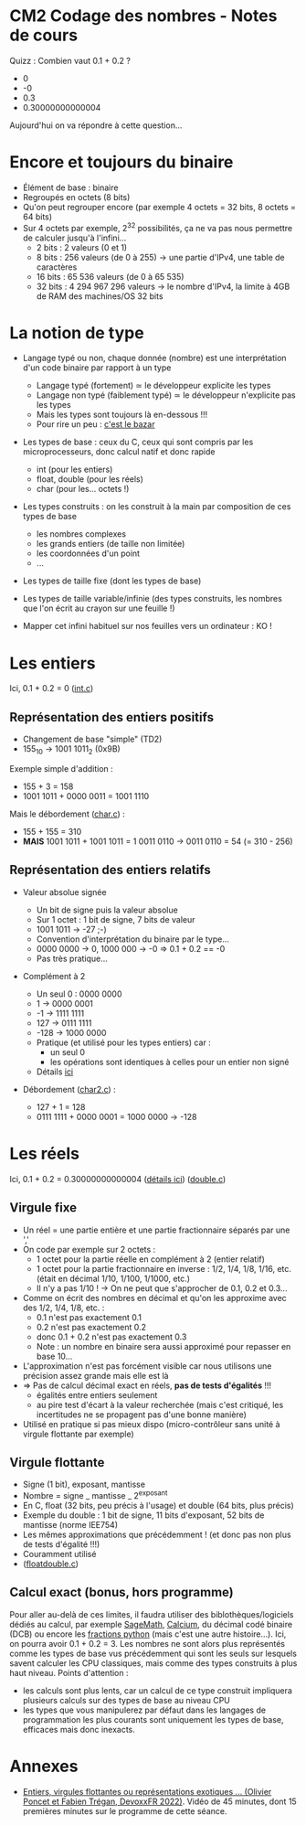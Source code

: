 # CM2 Codage des nombres - Notes de cours

Quizz : Combien vaut 0.1 + 0.2 ?

- 0
- -0
- 0.3
- 0.30000000000004

Aujourd'hui on va répondre à cette question...

# Encore et toujours du binaire

- Élément de base : binaire
- Regroupés en octets (8 bits)
- Qu'on peut regrouper encore (par exemple 4 octets = 32 bits, 8 octets = 64 bits)
- Sur 4 octets par exemple, 2<sup>32</sup> possibilités, ça ne va pas nous permettre de calculer jusqu'à l'infini...
  - 2 bits : 2 valeurs (0 et 1)
  - 8 bits : 256 valeurs (de 0 à 255) -> une partie d'IPv4, une table de caractères
  - 16 bits : 65 536 valeurs (de 0 à 65 535)
  - 32 bits : 4 294 967 296 valeurs -> le nombre d'IPv4, la limite à 4GB de RAM des machines/OS 32 bits

# La notion de type

- Langage typé ou non, chaque donnée (nombre) est une interprétation d'un code binaire par rapport à un type

  - Langage typé (fortement) ≃ le développeur explicite les types
  - Langage non typé (faiblement typé) ≃ le développeur n'explicite pas les types
  - Mais les types sont toujours là en-dessous !!!
  - Pour rire un peu : [c'est le bazar](https://fr.wikipedia.org/wiki/Typage_fort)

- Les types de base : ceux du C, ceux qui sont compris par les microprocesseurs, donc calcul natif et donc rapide
  - int (pour les entiers)
  - float, double (pour les réels)
  - char (pour les... octets !)
- Les types construits : on les construit à la main par composition de ces types de base

  - les nombres complexes
  - les grands entiers (de taille non limitée)
  - les coordonnées d'un point
  - ...

- Les types de taille fixe (dont les types de base)
- Les types de taille variable/infinie (des types construits, les nombres que l'on écrit au crayon sur une feuille !)

- Mapper cet infini habituel sur nos feuilles vers un ordinateur : KO !

# Les entiers

Ici, 0.1 + 0.2 = 0 ([int.c](cm2-nombres-code/int.c))

## Représentation des entiers positifs

- Changement de base "simple" (TD2)
- 155<sub>10</sub> -> 1001 1011<sub>2</sub> (0x9B)

Exemple simple d'addition :

- 155 + 3 = 158
- 1001 1011 + 0000 0011 = 1001 1110

Mais le débordement ([char.c](cm2-nombres-code/char.c)) :

- 155 + 155 = 310
- **MAIS** 1001 1011 + 1001 1011 = 1 0011 0110 -> 0011 0110 = 54 (= 310 - 256)

## Représentation des entiers relatifs

- Valeur absolue signée

  - Un bit de signe puis la valeur absolue
  - Sur 1 octet : 1 bit de signe, 7 bits de valeur
  - 1001 1011 -> -27 ;-)
  - Convention d'interprétation du binaire par le type...
  - 0000 0000 -> 0, 1000 000 -> -0 => 0.1 + 0.2 == -0
  - Pas très pratique...

- Complément à 2

  - Un seul 0 : 0000 0000
  - 1 -> 0000 0001
  - -1 -> 1111 1111
  - 127 -> 0111 1111
  - -128 -> 1000 0000
  - Pratique (et utilisé pour les types entiers) car :
    - un seul 0
    - les opérations sont identiques à celles pour un entier non signé
  - Détails [ici](https://fr.wikipedia.org/wiki/Compl%C3%A9ment_%C3%A0_deux)

- Débordement ([char2.c](cm2-nombres-code/char2.c)) :
  - 127 + 1 = 128
  - 0111 1111 + 0000 0001 = 1000 0000 -> -128

# Les réels

Ici, 0.1 + 0.2 = 0.30000000000004 ([détails ici](https://0.30000000000000004.com/)) ([double.c](cm2-nombres-code/double.c))

## Virgule fixe

- Un réel = une partie entière et une partie fractionnaire séparés par une ','
- On code par exemple sur 2 octets :
  - 1 octet pour la partie réelle en complément à 2 (entier relatif)
  - 1 octet pour la partie fractionnaire en inverse : 1/2, 1/4, 1/8, 1/16, etc. (était en décimal 1/10, 1/100, 1/1000, etc.)
  - Il n'y a pas 1/10 ! -> On ne peut que s'approcher de 0.1, 0.2 et 0.3...
- Comme on écrit des nombres en décimal et qu'on les approxime avec des 1/2, 1/4, 1/8, etc. :
  - 0.1 n'est pas exactement 0.1
  - 0.2 n'est pas exactement 0.2
  - donc 0.1 + 0.2 n'est pas exactement 0.3
  - Note : un nombre en binaire sera aussi approximé pour repasser en base 10...
- L'approximation n'est pas forcément visible car nous utilisons une précision assez grande mais elle est là
- => Pas de calcul décimal exact en réels, **pas de tests d'égalités** !!!
  - égalités entre entiers seulement
  - au pire test d'écart à la valeur recherchée (mais c'est critiqué, les incertitudes ne se propagent pas d'une bonne manière)
- Utilisé en pratique si pas mieux dispo (micro-contrôleur sans unité à virgule flottante par exemple)

## Virgule flottante

- Signe (1 bit), exposant, mantisse
- Nombre = signe _ mantisse _ 2<sup>exposant</sup>
- En C, float (32 bits, peu précis à l'usage) et double (64 bits, plus précis)
- Exemple du double : 1 bit de signe, 11 bits d'exposant, 52 bits de mantisse (norme IEE754)
- Les mêmes approximations que précédemment ! (et donc pas non plus de tests d'égalité !!!)
- Couramment utilisé
- ([floatdouble.c](cm2-nombres-code/floatdouble.c))

## Calcul exact (bonus, hors programme)

Pour aller au-delà de ces limites, il faudra utiliser des biblothèques/logiciels dédiés au calcul, par exemple [SageMath](https://www.sagemath.org/), [Calcium](https://fredrikj.net/calcium/), du décimal codé binaire (DCB) ou encore les [fractions python](https://docs.python.org/3/library/fractions.html) (mais c'est une autre histoire...). Ici, on pourra avoir 0.1 + 0.2 = 3. Les nombres ne sont alors plus représentés comme les types de base vus précédemment qui sont les seuls sur lesquels savent calculer les CPU classiques, mais comme des types construits à plus haut niveau. Points d'attention :

- les calculs sont plus lents, car un calcul de ce type construit impliquera plusieurs calculs sur des types de base au niveau CPU
- les types que vous manipulerez par défaut dans les langages de programmation les plus courants sont uniquement les types de base, efficaces mais donc inexacts.

# Annexes

- [Entiers, virgules flottantes ou représentations exotiques ... (Olivier Poncet et Fabien Trégan, DevoxxFR 2022)](https://www.youtube.com/watch?v=1upzDFFIODk). Vidéo de 45 minutes, dont 15 premières minutes sur le programme de cette séance.
